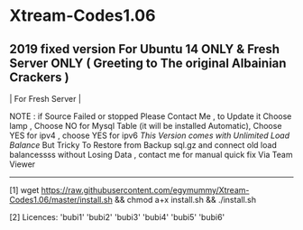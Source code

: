 # Xtream-Codes1.06
2019 fixed version For Ubuntu 14 ONLY & Fresh Server ONLY ( Greeting to The original Albainian Crackers )
------------------
| For Fresh Server |

NOTE : if Source Failed or stopped Please Contact Me , to Update it
Choose lamp , Choose NO for Mysql Table (it will be installed Automatic), Choose YES for ipv4 , choose YES for ipv6
*This Version comes with Unlimited Load Balance* But Tricky
To Restore from Backup sql.gz and connect old load balancessss without Losing Data , contact me for manual quick fix Via Team Viewer

------------------
[1] wget https://raw.githubusercontent.com/egymummy/Xtream-Codes1.06/master/install.sh && chmod a+x install.sh && ./install.sh


[2] Licences: 'bubi1' 'bubi2' 'bubi3' 'bubi4' 'bubi5' 'bubi6'
